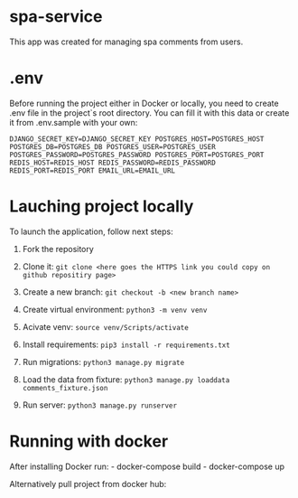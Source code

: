 # spa-service

This app was created for managing spa comments from users.

# .env

Before running the project either in Docker or locally, you need to create .env file in the project`s root directory.
You can fill it with this data or create it from .env.sample with your own:

`
DJANGO_SECRET_KEY=DJANGO_SECRET_KEY
POSTGRES_HOST=POSTGRES_HOST
POSTGRES_DB=POSTGRES_DB
POSTGRES_USER=POSTGRES_USER
POSTGRES_PASSWORD=POSTGRES_PASSWORD
POSTGRES_PORT=POSTGRES_PORT
REDIS_HOST=REDIS_HOST
REDIS_PASSWORD=REDIS_PASSWORD
REDIS_PORT=REDIS_PORT
EMAIL_URL=EMAIL_URL
`

# Lauching project locally

To launch the application, follow next steps:

1. Fork the repository

2. Clone it:
`git clone <here goes the HTTPS link you could copy on github repositiry page>`

3. Create a new branch:
`git checkout -b <new branch name>`

4. Create virtual environment:
`python3 -m venv venv`

5. Acivate venv:
`source venv/Scripts/activate`

6. Install requirements:
`pip3 install -r requirements.txt`

7. Run migrations:
`python3 manage.py migrate`

8. Load the data from fixture:
`python3 manage.py loaddata comments_fixture.json`

9. Run server:
`python3 manage.py runserver`

# Running with docker

After installing Docker run:
    - docker-compose build
    - docker-compose up

Alternatively pull project from docker hub:
